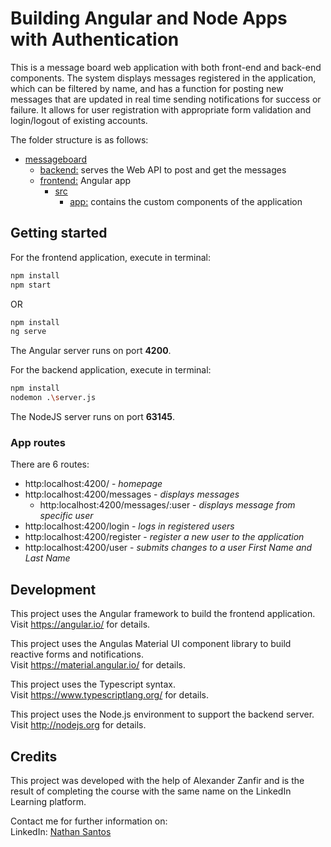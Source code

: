 # Building Angular and Node Apps with Authentication
This is a message board web application with both front-end and back-end components. The system displays messages registered in the application, which can be filtered by name, and has a function for posting new messages that are updated in real time sending notifications for success or failure. It allows for user registration with appropriate form validation and login/logout of existing accounts.

The folder structure is as follows:
- [messageboard](./messageboard)
  - [backend:](./messageboard/backend) serves the Web API to post and get the messages
  - [frontend:](./messageboard/frontend) Angular app 
    - [src](./messageboard/frontend/src)
      - [app:](./messageboard/frontend/src/app) contains the custom components of the application


## Getting started
For the frontend application, execute in terminal:
```bash
npm install
npm start
```
OR
```bash
npm install
ng serve
```
The Angular server runs on port **4200**.


For the backend application, execute in terminal:
```bash
npm install
nodemon .\server.js
```
The NodeJS server runs on port **63145**. 

### App routes
There are 6 routes:
  - http:localhost:4200/ - *homepage*
  - http:localhost:4200/messages - *displays messages*
    - http:localhost:4200/messages/:user - *displays message from specific user*
  - http:localhost:4200/login - *logs in registered users*
  - http:localhost:4200/register - *register a new user to the application*
  - http:localhost:4200/user - *submits changes to a user First Name and Last Name*


## Development
This project uses the Angular framework to build the frontend application.  
Visit https://angular.io/ for details.

This project uses the Angulas Material UI component library to build reactive forms and notifications.  
Visit https://material.angular.io/ for details.

This project uses the Typescript syntax.  
Visit https://www.typescriptlang.org/ for details.

This project uses the Node.js environment to support the backend server.  
Visit http://nodejs.org for details.


## Credits
This project was developed with the help of Alexander Zanfir and is the result of completing the course with the same name on the LinkedIn Learning platform.

Contact me for further information on:  
LinkedIn: [Nathan Santos](https://www.linkedin.com/in/nathan-santos-a512a053/ "Personal LinkedIn Profile")
